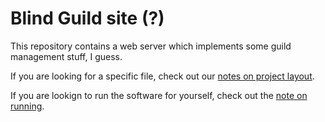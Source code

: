 # Blind Guild site (?)

This repository contains a web server which implements some guild management stuff, I guess.

If you are looking for a specific file, check out our [notes on project layout](./notes/project-layout.md).

If you are lookign to run the software for yourself, check out the [note on running](./notes/running.md).
